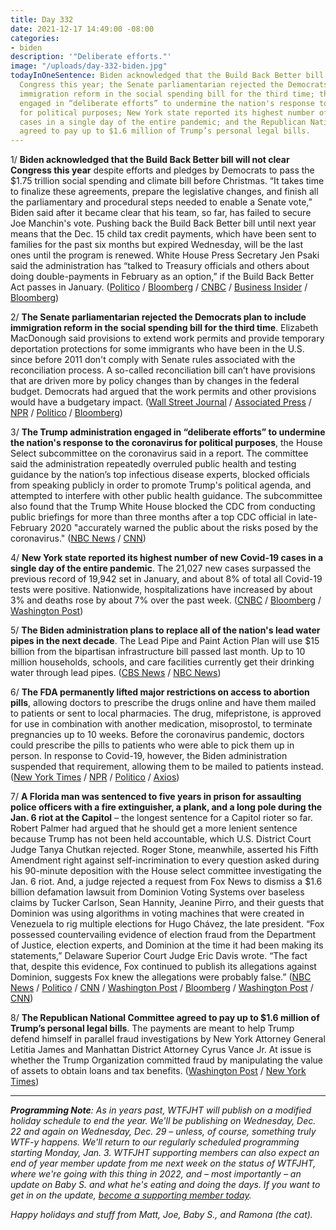 ```yaml
---
title: Day 332
date: 2021-12-17 14:49:00 -08:00
categories:
- biden
description: '"Deliberate efforts."'
image: "/uploads/day-332-biden.jpg"
todayInOneSentence: Biden acknowledged that the Build Back Better bill will not clear
  Congress this year; the Senate parliamentarian rejected the Democrats plan to include
  immigration reform in the social spending bill for the third time; the Trump administration
  engaged in “deliberate efforts” to undermine the nation's response to the coronavirus
  for political purposes; New York state reported its highest number of new Covid-19
  cases in a single day of the entire pandemic; and the Republican National Committee
  agreed to pay up to $1.6 million of Trump’s personal legal bills.
---
```


1/ **Biden acknowledged that the Build Back Better bill will not clear Congress this year** despite efforts and pledges by Democrats to pass the $1.75 trillion social spending and climate bill before Christmas. “It takes time to finalize these agreements, prepare the legislative changes, and finish all the parliamentary and procedural steps needed to enable a Senate vote,” Biden said after it became clear that his team, so far, has failed to secure Joe Manchin's vote. Pushing back the Build Back Better bill until next year means that the Dec. 15 child tax credit payments, which have been sent to families for the past six months but expired Wednesday, will be the last ones until the program is renewed. White House Press Secretary Jen Psaki said the administration has “talked to Treasury officials and others about doing double-payments in February as an option,” if the Build Back Better Act passes in January. ([Politico](https://www.politico.com/news/2021/12/16/biden-concedes-bbb-bill-wont-get-passed-this-year-525194) / [Bloomberg](https://www.bloomberg.com/news/articles/2021-12-17/child-tax-credit-may-get-paid-out-twice-in-february-psaki-says?sref=MIBMEEoj) / [CNBC](https://www.cnbc.com/2021/12/15/the-december-child-tax-credit-payment-may-be-the-last-.html) / [Business Insider](https://www.businessinsider.com/child-tax-credit-white-house-direct-payments-families-february-2021-12) / [Bloomberg](https://www.bloomberg.com/news/articles/2021-12-17/manchin-s-hard-line-has-democrats-scrapping-to-save-biden-agenda?sref=MIBMEEoj))

2/ **The Senate parliamentarian rejected the Democrats plan to include immigration reform in the social spending bill for the third time**. Elizabeth MacDonough said provisions to extend work permits and provide temporary deportation protections for some immigrants who have been in the U.S. since before 2011 don't comply with Senate rules associated with the reconciliation process. A so-called reconciliation bill can’t have provisions that are driven more by policy changes than by changes in the federal budget. Democrats had argued that the work permits and other provisions would have a budgetary impact. ([Wall Street Journal](https://www.wsj.com/articles/senate-parliamentarian-rejects-democrats-immigration-proposal-in-2-trillion-bill-11639696968) / [Associated Press](https://apnews.com/article/immigration-joe-biden-environment-congress-602f28de740c46839864da55b3af100b) / [NPR](https://www.npr.org/2021/12/16/1061030363/senate-parliamentarian-rejects-immigration-reform-in-democrats-spending-bill) / [Politico](https://www.politico.com/news/2021/12/16/senate-parliamentarian-rejects-latest-dem-proposal-on-immigration-525195) / [Bloomberg](https://www.bloomberg.com/news/articles/2021-12-17/senate-parliamentarian-nixes-democrats-immigration-plan?sref=MIBMEEoj))

3/ **The Trump administration engaged in “deliberate efforts” to undermine the nation's response to the coronavirus for political purposes**, the House Select subcommittee on the coronavirus said in a report. The committee said the administration repeatedly overruled public health and testing guidance by the nation’s top infectious disease experts, blocked officials from speaking publicly in order to promote Trump's political agenda, and attempted to interfere with other public health guidance. The subcommittee also found that the Trump White House blocked the CDC from conducting public briefings for more than three months after a top CDC official in late-February 2020 "accurately warned the public about the risks posed by the coronavirus." ([NBC News](https://www.nbcnews.com/politics/congress/trump-white-house-made-deliberate-efforts-undermine-covid-response-report-n1286211) / [CNN](https://www.cnn.com/2021/12/17/politics/house-committee-trump-covid-19/index.html))

4/ **New York state reported its highest number of new Covid-19 cases in a single day of the entire pandemic**. The 21,027 new cases surpassed the previous record of 19,942 set in January, and about 8% of total all Covid-19 tests were positive. Nationwide, hospitalizations have increased by about 3% and deaths rose by about 7% over the past week. ([CNBC](https://www.cnbc.com/2021/12/17/new-york-state-reports-highest-number-of-daily-covid-cases-of-entire-pandemic-at-more-than-21000.html) / [Bloomberg](https://www.bloomberg.com/news/articles/2021-12-17/new-york-reports-over-20-000-covid-19-cases-in-single-day-record?srnd=premium&sref=MIBMEEoj) / [Washington Post](https://www.washingtonpost.com/nation/2021/12/17/covid-omicron-variant-live-updates/#link-V5DGINRQ4JCKDJU2G44RHKAHHQ))

5/ **The Biden administration plans to replace all of the nation's lead water pipes in the next decade**. The Lead Pipe and Paint Action Plan will use $15 billion from the bipartisan infrastructure bill passed last month. Up to 10 million households, schools, and care facilities currently get their drinking water through lead pipes. ([CBS News](https://www.cbsnews.com/news/white-house-replace-lead-pipes/) / [NBC News](https://www.nbcnews.com/politics/white-house/white-house-unveils-plan-replace-every-lead-pipe-u-s-n1286079))

6/ **The FDA permanently lifted major restrictions on access to abortion pills**, allowing doctors to prescribe the drugs online and have them mailed to patients or sent to local pharmacies. The drug, mifepristone, is approved for use in combination with another medication, misoprostol, to terminate pregnancies up to 10 weeks. Before the coronavirus pandemic, doctors could prescribe the pills to patients who were able to pick them up in person. In response to Covid-19, however, the Biden administration suspended that requirement, allowing them to be mailed to patients instead. ([New York Times](https://www.nytimes.com/2021/12/16/health/abortion-pills-fda.html) / [NPR](https://www.npr.org/2021/12/15/1064598531/the-fda-could-permanently-lift-some-restrictions-on-abortion-pills) / [Politico](https://www.politico.com/news/2021/12/16/fda-abortion-pill-loosen-rules-525164) / [Axios](https://www.axios.com/abortion-pills-fda-supreme-court-roe-wade-d0115f80-fdf0-4445-8365-093c42ccb280.html))

7/ **A Florida man was sentenced to five years in prison for assaulting police officers with a fire extinguisher, a plank, and a long pole during the Jan. 6 riot at the Capitol** – the longest sentence for a Capitol rioter so far. Robert Palmer had argued that he should get a more lenient sentence because Trump has not been held accountable, which U.S. District Court Judge Tanya Chutkan rejected. Roger Stone, meanwhile, asserted his Fifth Amendment right against self-incrimination to every question asked during his 90-minute deposition with the House select committee investigating the Jan. 6 riot. And, a judge rejected a request from Fox News to dismiss a $1.6 billion defamation lawsuit from Dominion Voting Systems over baseless claims by Tucker Carlson, Sean Hannity, Jeanine Pirro, and their guests that Dominion was using algorithms in voting machines that were created in Venezuela to rig multiple elections for Hugo Chávez, the late president. “Fox possessed countervailing evidence of election fraud from the Department of Justice, election experts, and Dominion at the time it had been making its statements,” Delaware Superior Court Judge Eric Davis wrote. “The fact that, despite this evidence, Fox continued to publish its allegations against Dominion, suggests Fox knew the allegations were probably false.” ([NBC News](https://www.nbcnews.com/politics/politics-news/florida-man-gets-5-years-assault-capitol-riot-longest-sentence-n1286249) / [Politico](https://www.politico.com/news/2021/12/17/judge-lack-charges-trump-jan-6-525277) / [CNN](https://www.cnn.com/2021/12/17/politics/roger-stone-january-6-committee/index.html) / [Washington Post](https://www.washingtonpost.com/politics/2021/12/17/judge-fox-news-dominion-lawsuit-election/) / [Bloomberg](https://www.bloomberg.com/news/articles/2021-12-17/dominion-defamation-suit-against-fox-gets-go-ahead-from-judge?sref=MIBMEEoj) / [Washington Post](https://www.washingtonpost.com/dc-md-va/2021/12/17/palmer-sentenced-fire-extinguisher-jan-6/) / [CNN](https://www.cnn.com/2021/12/17/politics/robert-scott-palmer-capitol/index.html))

8/ **The Republican National Committee agreed to pay up to $1.6 million of Trump’s personal legal bills**. The payments are meant to help Trump defend himself in parallel fraud investigations by New York Attorney General Letitia James and Manhattan District Attorney Cyrus Vance Jr. At issue is whether the Trump Organization committed fraud by manipulating the value of assets to obtain loans and tax benefits. ([Washington Post](https://www.washingtonpost.com/politics/republican-party-trump-legal-bills-new-york-probe/2021/12/16/08af4524-5c3f-11ec-9c0e-a955f8a009c1_story.html) / [New York Times](https://www.nytimes.com/2021/12/16/us/politics/rnc-trump-investigations.html))

---

***Programming Note**: As in years past, WTFJHT will publish on a modified holiday schedule to end the year. We'll be publishing on Wednesday, Dec. 22 and again on Wednesday, Dec. 29 – unless, of course, something truly WTF-y happens. We'll return to our regularly scheduled programming starting Monday, Jan. 3. WTFJHT supporting members can also expect an end of year member update from me next week on the status of WTFJHT, where we're going with this thing in 2022, and – most importantly – an update on Baby S. and what he's eating and doing the days. If you want to get in on the update, [become a supporting member today](https://whatthefuckjusthappenedtoday.com/membership/).*

*Happy holidays and stuff from Matt, Joe, Baby S., and Ramona (the cat).*